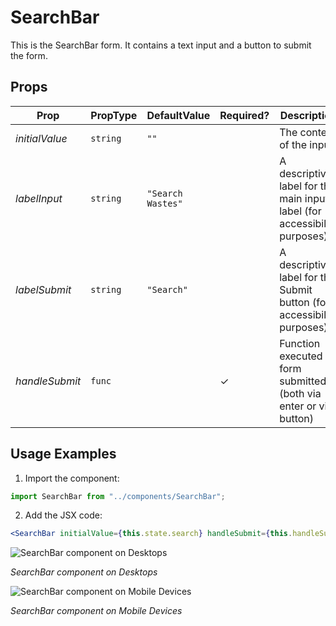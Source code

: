 # SearchBar

This is the SearchBar form. It contains a text input and a button to submit the form.

## Props

| Prop           | PropType | DefaultValue      | Required? | Description                                                                |
| -------------- | -------- | ----------------- | --------- | -------------------------------------------------------------------------- |
| _initialValue_ | `string` | `""`              |           | The content of the input                                                   |
| _labelInput_   | `string` | `"Search Wastes"` |           | A descriptive label for the main input label (for accessibility purposes). |
| _labelSubmit_  | `string` | `"Search"`        |           | A descriptive label for the Submit button (for accessibility purposes).    |
| _handleSubmit_ | `func`   |                   | ✓         | Function executed on form submitted (both via enter or via button)         |

## Usage Examples

1. Import the component:

```javascript
import SearchBar from "../components/SearchBar";
```

2. Add the JSX code:

```jsx
<SearchBar initialValue={this.state.search} handleSubmit={this.handleSubmit} />
```

![SearchBar component on Desktops](http://lacerda.design/Shopify2019/SearchBar.png "SearchBar component on Desktops")

_*SearchBar component on Desktops*_

![SearchBar component on Mobile Devices](http://lacerda.design/Shopify2019/SearchBarMobile.png "SearchBar component on Mobile Devices")

_*SearchBar component on Mobile Devices*_
